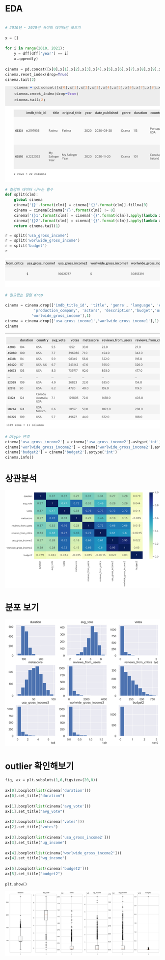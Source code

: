 # EDA

```python

# 2010년 ~ 2020년 사이의 데이터만 모으기

x = []

for i in range(2010, 2021):
    y = dff[dff['year'] == i]
    x.append(y)
    
cinema = pd.concat([x[0],x[1],x[2],x[3],x[4],x[5],x[6],x[7],x[8],x[9],x[10]],0)
cinema.reset_index(drop=True)
cinema.tail(2)
```

![EDA%2017ee9c50694a47568352bba7e5d324bd/Untitled.png](EDA%2017ee9c50694a47568352bba7e5d324bd/Untitled.png)

```python
# 컬럼의 데이터 나누는 함수
def split(clm):
    global cinema
    cinema['{}'.format(clm)] = cinema['{}'.format(clm)].fillna(0)
    cinema = cinema[cinema['{}'.format(clm)] != 0]
    cinema['{}1'.format(clm)] = cinema['{}'.format(clm)].apply(lambda x: x.split()[0])
    cinema['{}2'.format(clm)] = cinema['{}'.format(clm)].apply(lambda x: x.split()[1])
    return cinema.tail(1)
```

```python
r = split('usa_gross_income')
r = split('worlwide_gross_income')
r = split('budget')
r
```

![EDA%2017ee9c50694a47568352bba7e5d324bd/Untitled%201.png](EDA%2017ee9c50694a47568352bba7e5d324bd/Untitled%201.png)

```python
# 필요없는 컬럼 drop

cinema = cinema.drop(['imdb_title_id', 'title', 'genre', 'language', 'director', 'writer', 'original_title','year', 'date_published',
             'production_company', 'actors', 'description','budget','usa_gross_income',
            'worlwide_gross_income'],1)
cinema = cinema.drop(['usa_gross_income1','worlwide_gross_income1'],1)
cinema
```

![EDA%2017ee9c50694a47568352bba7e5d324bd/Untitled%202.png](EDA%2017ee9c50694a47568352bba7e5d324bd/Untitled%202.png)

```python
# Dtype 변경
cinema['usa_gross_income2'] = cinema['usa_gross_income2'].astype('int')
cinema['worlwide_gross_income2'] = cinema['worlwide_gross_income2'].astype('int')
cinema['budget2'] = cinema['budget2'].astype('int')
cinema.info()
```

# 상관분석

![EDA%2017ee9c50694a47568352bba7e5d324bd/Untitled%203.png](EDA%2017ee9c50694a47568352bba7e5d324bd/Untitled%203.png)

# 분포 보기

![EDA%2017ee9c50694a47568352bba7e5d324bd/Untitled%204.png](EDA%2017ee9c50694a47568352bba7e5d324bd/Untitled%204.png)

# outlier 확인해보기

```python
fig, ax = plt.subplots(1,6,figsize=(20,8))

ax[0].boxplot(list(cinema['duration']))
ax[0].set_title("duration")

ax[1].boxplot(list(cinema['avg_vote']))
ax[1].set_title("avg_vote")

ax[2].boxplot(list(cinema['votes']))
ax[2].set_title("votes")

ax[3].boxplot(list(cinema['usa_gross_income2']))
ax[3].set_title("ug_income")

ax[4].boxplot(list(cinema['worlwide_gross_income2']))
ax[4].set_title("wg_income")

ax[5].boxplot(list(cinema['budget2']))
ax[5].set_title("budget2")

plt.show()
```

![EDA%2017ee9c50694a47568352bba7e5d324bd/Untitled%205.png](EDA%2017ee9c50694a47568352bba7e5d324bd/Untitled%205.png)
